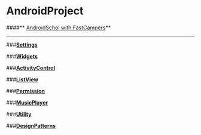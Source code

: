# **AndroidProject**  
####**                                                        [AndroidSchol with FastCampers](https://github.com/reach0328/androidschool)**

-------------------------------------------------------


###**[Settings]()**


###**[Widgets]()**


###**[ActivityControl]()**


###**[ListView]()**


###**[Permission]()**


###**[MusicPlayer]()**


###**[Utility]()**


###**[DesignPatterns]()**
